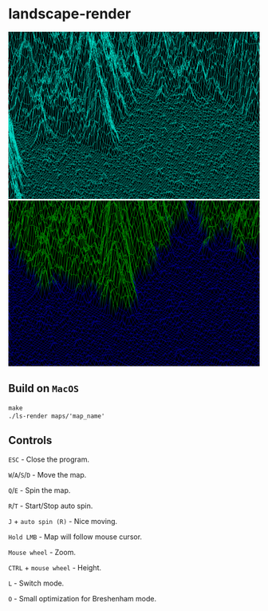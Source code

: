 # landscape-render

![Image alt](https://github.com/dolovnyak/landscape-render/blob/master/screenshots/Screen%20Shot%202019-12-07%20at%2020.34.22.png)
![Image alt](https://github.com/dolovnyak/landscape-render/blob/master/screenshots/Screen%20Shot%202019-12-07%20at%2020.39.37.png)

Build on `MacOS`
--------
```
make
./ls-render maps/'map_name'
```

## Controls
`ESC` - Close the program.

`W`/`A`/`S`/`D` - Move the map.

`Q`/`E` - Spin the map.

`R`/`T` - Start/Stop auto spin.

`J` + `auto spin (R)` - Nice moving.

`Hold LMB` - Map will follow mouse cursor.

`Mouse wheel` - Zoom.

`CTRL` + `mouse wheel` - Height.

`L` - Switch mode.

`O` - Small optimization for Breshenham mode.
